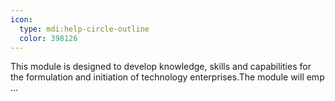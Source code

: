 ```yaml
---
icon:
  type: mdi:help-circle-outline
  color: 398126
---
```


This module is designed to develop knowledge, skills and capabilities for the formulation and initiation of technology enterprises.The module will emp ... 
